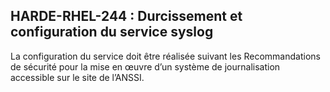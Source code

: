 ## HARDE-RHEL-244 : Durcissement et configuration du service syslog

La configuration du service doit être réalisée suivant les Recommandations de sécurité pour la mise en œuvre d’un système de journalisation accessible sur le site de l’ANSSI.

